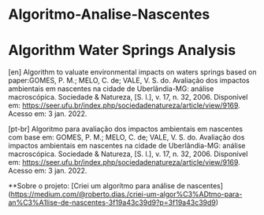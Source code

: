 # Algoritmo-Analise-Nascentes
# Algorithm Water Springs Analysis

[en] Algorithm to valuate environmental impacts on waters springs based on paper:GOMES, P. M.; MELO, C. de; VALE, V. S. do. Avaliação dos impactos ambientais em nascentes na cidade de Uberlândia-MG: análise macroscópica. Sociedade &amp; Natureza, [S. l.], v. 17, n. 32, 2006. Disponível em: https://seer.ufu.br/index.php/sociedadenatureza/article/view/9169. Acesso em: 3 jan. 2022.


[pt-br] Algoritmo para avaliação dos impactos ambientais em nascentes com base em: GOMES, P. M.; MELO, C. de; VALE, V. S. do. Avaliação dos impactos ambientais em nascentes na cidade de Uberlândia-MG: análise macroscópica. Sociedade &amp; Natureza, [S. l.], v. 17, n. 32, 2006. Disponível em: https://seer.ufu.br/index.php/sociedadenatureza/article/view/9169. Acesso em: 3 jan. 2022.

**Sobre o projeto: [Criei um algorítmo para análise de nascentes] (https://medium.com/@roberto.dias./criei-um-algor%C3%ADtmo-para-an%C3%A1lise-de-nascentes-3f19a43c39d9?p=3f19a43c39d9)
